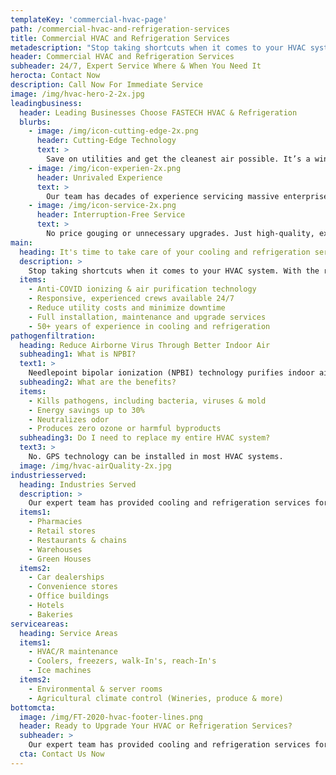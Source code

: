 ```yaml
---
templateKey: 'commercial-hvac-page'
path: /commercial-hvac-and-refrigeration-services
title: Commercial HVAC and Refrigeration Services
metadescription: "Stop taking shortcuts when it comes to your HVAC system. With the right service provider and maintenance schedule, you’ll not only save on utility costs, but you’ll have a high-performing cooling system that will last you for years to come."
header: Commercial HVAC and Refrigeration Services
subheader: 24/7, Expert Service Where & When You Need It
herocta: Contact Now
description: Call Now For Immediate Service
image: /img/hvac-hero-2-2x.jpg
leadingbusiness:
  header: Leading Businesses Choose FASTECH HVAC & Refrigeration
  blurbs:
    - image: /img/icon-cutting-edge-2x.png
      header: Cutting-Edge Technology
      text: >
        Save on utilities and get the cleanest air possible. It’s a win-win for your organization, employee health and the environment.
    - image: /img/icon-experien-2x.png
      header: Unrivaled Experience
      text: >
        Our team has decades of experience servicing massive enterprises to local businesses. You’ll have a partner you can rely on when you need them.
    - image: /img/icon-service-2x.png
      header: Interruption-Free Service
      text: >
        No price gouging or unnecessary upgrades. Just high-quality, expert service that keeps your HVAC or refrigeration system running smoothly with minimal interruption.  
main:
  heading: It's time to take care of your cooling and refrigeration service
  description: >
    Stop taking shortcuts when it comes to your HVAC system. With the right service provider and maintenance schedule, you’ll not only save on utility costs, but you’ll have a high-performing cooling system that will last you for years to come.
  items:
    - Anti-COVID ionizing & air purification technology
    - Responsive, experienced crews available 24/7
    - Reduce utility costs and minimize downtime
    - Full installation, maintenance and upgrade services
    - 50+ years of experience in cooling and refrigeration
pathogenfiltration:
  heading: Reduce Airborne Virus Through Better Indoor Air
  subheading1: What is NPBI?
  text1: >
    Needlepoint bipolar ionization (NPBI) technology purifies indoor air, by eliminating airborne particles, pathogens and odors, including COVID-19. An independent lab test showed GPS air technology had a 90% rate of reduction of coronavirus particles.
  subheading2: What are the benefits?
  items:
    - Kills pathogens, including bacteria, viruses & mold
    - Energy savings up to 30%
    - Neutralizes odor
    - Produces zero ozone or harmful byproducts
  subheading3: Do I need to replace my entire HVAC system?
  text3: >
    No. GPS technology can be installed in most HVAC systems.
  image: /img/hvac-airQuality-2x.jpg
industriesserved:
  heading: Industries Served
  description: >
    Our expert team has provided cooling and refrigeration services for thousands of clients across nearly every industry, including:
  items1:
    - Pharmacies
    - Retail stores
    - Restaurants & chains
    - Warehouses
    - Green Houses
  items2:
    - Car dealerships
    - Convenience stores
    - Office buildings
    - Hotels
    - Bakeries
serviceareas:
  heading: Service Areas
  items1:
    - HVAC/R maintenance
    - Coolers, freezers, walk-In's, reach-In's
    - Ice machines
  items2:
    - Environmental & server rooms
    - Agricultural climate control (Wineries, produce & more)
bottomcta:
  image: /img/FT-2020-hvac-footer-lines.png
  header: Ready to Upgrade Your HVAC or Refrigeration Services?
  subheader: > 
    Our expert team has provided cooling and refrigeration services for thousands of clients across nearly every industry.
  cta: Contact Us Now
---
```

